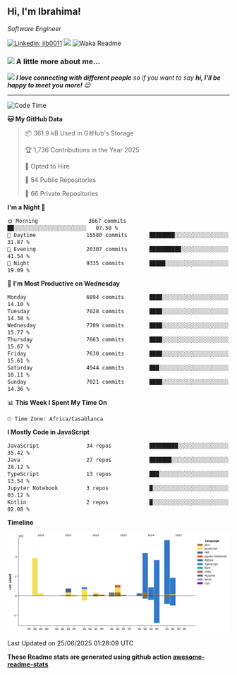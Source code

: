 <h2>Hi, I'm Ibrahima! </h2>
<p><em>Software Engineer 
</em></p>


[![Linkedin: iib0011](https://img.shields.io/badge/-iib0011-blue?style=flat-square&logo=Linkedin&logoColor=white&link=https://www.linkedin.com/in/iib0011/)](https://www.linkedin.com/in/iib0011/)
![](https://visitor-badge.glitch.me/badge?page_id=iib0011)
![Waka Readme](https://github.com/iib0011/iib0011/workflows/Waka%20Readme/badge.svg)


### <img src="https://media.giphy.com/media/VgCDAzcKvsR6OM0uWg/giphy.gif" width="50"> A little more about me...  


<img src="https://media.giphy.com/media/LnQjpWaON8nhr21vNW/giphy.gif" width="60"> <em><b>I love connecting with different people</b> so if you want to say <b>hi, I'll be happy to meet you more!</b> 😊</em>

---
<!--START_SECTION:waka-->
![Code Time](http://img.shields.io/badge/Code%20Time-5%2C013%20hrs%2021%20mins-blue)

**🐱 My GitHub Data** 

> 📦 361.9 kB Used in GitHub's Storage 
 > 
> 🏆 1,736 Contributions in the Year 2025
 > 
> 💼 Opted to Hire
 > 
> 📜 54 Public Repositories 
 > 
> 🔑 66 Private Repositories 
 > 
**I'm a Night 🦉** 

```text
🌞 Morning                3667 commits        ██░░░░░░░░░░░░░░░░░░░░░░░   07.50 % 
🌆 Daytime                15580 commits       ████████░░░░░░░░░░░░░░░░░   31.87 % 
🌃 Evening                20307 commits       ██████████░░░░░░░░░░░░░░░   41.54 % 
🌙 Night                  9335 commits        █████░░░░░░░░░░░░░░░░░░░░   19.09 % 
```
📅 **I'm Most Productive on Wednesday** 

```text
Monday                   6894 commits        ████░░░░░░░░░░░░░░░░░░░░░   14.10 % 
Tuesday                  7028 commits        ████░░░░░░░░░░░░░░░░░░░░░   14.38 % 
Wednesday                7709 commits        ████░░░░░░░░░░░░░░░░░░░░░   15.77 % 
Thursday                 7663 commits        ████░░░░░░░░░░░░░░░░░░░░░   15.67 % 
Friday                   7630 commits        ████░░░░░░░░░░░░░░░░░░░░░   15.61 % 
Saturday                 4944 commits        ███░░░░░░░░░░░░░░░░░░░░░░   10.11 % 
Sunday                   7021 commits        ████░░░░░░░░░░░░░░░░░░░░░   14.36 % 
```


📊 **This Week I Spent My Time On** 

```text
🕑︎ Time Zone: Africa/Casablanca
```

**I Mostly Code in JavaScript** 

```text
JavaScript               34 repos            █████████░░░░░░░░░░░░░░░░   35.42 % 
Java                     27 repos            ███████░░░░░░░░░░░░░░░░░░   28.12 % 
TypeScript               13 repos            ███░░░░░░░░░░░░░░░░░░░░░░   13.54 % 
Jupyter Notebook         3 repos             █░░░░░░░░░░░░░░░░░░░░░░░░   03.12 % 
Kotlin                   2 repos             █░░░░░░░░░░░░░░░░░░░░░░░░   02.08 % 
```



**Timeline**

![Lines of Code chart](https://raw.githubusercontent.com/iib0011/iib0011/master/assets/bar_graph.png)


 Last Updated on 25/06/2025 01:28:09 UTC
<!--END_SECTION:waka-->

**These Readme stats are generated using github action [awesome-readme-stats](https://github.com/iib0011/waka-readme-stats)**
